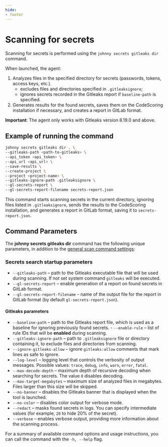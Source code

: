 ```yaml
---
hide:
- footer
---
```


# Scanning for secrets

Scanning for secrets is performed using the `johnny secrets gitleaks dir` command.

When launched, the agent:

1. Analyzes files in the specified directory for secrets (passwords, tokens, access keys, etc.).
	- excludes files and directories specified in `.gitleaksignore`;
	- ignores secrets recorded in the Gitleaks report if `baseline-path` is specified.
2. Generates results for the found secrets, saves them on the CodeScoring installation if necessary, and creates a report in GitLab format.

**Important**: The agent only works with Gitleaks version 8.19.0 and above.

## Example of running the command

```bash
johnny secrets gitleaks dir . \
--gitleaks-path <path-to-gitleaks> \
--api_token <api_token> \
--api_url <api_url> \
--save-results \
--create-project \
--project <project-name> \
--gitleaks-ignore-path .gitleaksignore \
--gl-secrets-report \
--gl-secrets-report-filename secrets-report.json
```

This command starts scanning secrets in the current directory, ignoring files listed in `.gitleaksignore`, sends the results to the CodeScoring installation, and generates a report in GitLab format, saving it to `secrets-report.json`.

## Command Parameters

The **johnny secrets gitleaks dir** command has the following unique parameters, in addition to the [general scan command settings](/agent/scan.en/#launch-options):

### Secrets search startup parameters

- `--gitleaks-path` – path to the Gitleaks executable file that will be used during scanning. If not set system command `gitleaks` will be executed.
- `--gl-secrets-report` – enable generation of a report on found secrets in GitLab format.
- `--gl-secrets-report-filename` – name of the output file for the report in GitLab format (by default `gl-secrets-report.json`).

#### Gitleaks parameters

- `--baseline-path` – path to the Gitleaks report file, which is used as a baseline for ignoring previously found secrets. - `--enable-rule` – list of rule IDs that will be **enabled** during scanning.
- `--gitleaks-ignore-path` – path to `.gitleaksignore` file or directory containing it, to exclude files and directories from scanning.
- `--ignore-gitleaks-allow` – ignore `gitleaks:allow` comments that mark lines as safe to ignore.
- `--log-level` – logging level that controls the verbosity of output messages. Possible values: `trace`, `debug`, `info`, `warn`, `error`, `fatal`.
- `--max-decode-depth` – maximum depth of recursive decoding when searching for secrets. The value `0` disables decoding.
- `--max-target-megabytes` – maximum size of analyzed files in megabytes. Files larger than this size will be skipped.
- `--no-banner` – disables the Gitleaks banner that is displayed when the tool is launched.
- `--no-color` – disables color output for verbose mode.
- `--redact` – masks found secrets in logs. You can specify intermediate values (for example, `20` to hide 20% of the secret).
- `--verbose` – enables verbose output, providing more information about the scanning process.

For a summary of available command options and usage instructions, you can call the command with the `-h, --help` flag.